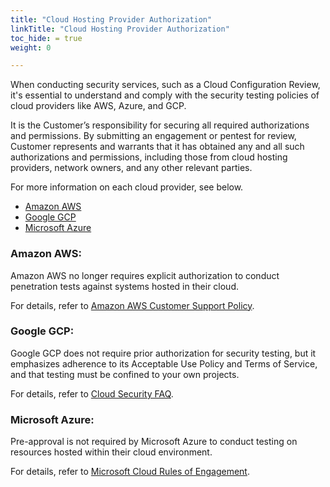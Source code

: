 ```yaml
---
title: "Cloud Hosting Provider Authorization"
linkTitle: "Cloud Hosting Provider Authorization"
toc_hide: = true
weight: 0

---
```


When conducting security services, such as a Cloud Configuration Review, it's essential to understand and comply with the security testing policies of cloud providers like AWS, Azure, and GCP. 

It is the Customer’s responsibility for securing all required authorizations and permissions. By submitting an engagement or pentest for review, Customer represents and warrants that it has obtained any and all such authorizations and permissions, including those from cloud hosting providers, network owners, and any other relevant parties.

For more information on each cloud provider, see below. 
- [Amazon AWS](#amazon-aws)
- [Google GCP](#google-gcp)
- [Microsoft Azure](#microsoft-azure)

### Amazon AWS: 
Amazon AWS no longer requires explicit authorization to conduct penetration tests against systems hosted in their cloud. 

For details, refer to [Amazon AWS Customer Support Policy](https://aws.amazon.com/security/penetration-testing/).

### Google GCP: 
Google GCP does not require prior authorization for security testing, but it emphasizes adherence to its Acceptable Use Policy and Terms of Service, and that testing must be confined to your own projects. 

For details, refer to [Cloud Security FAQ](https://support.google.com/cloud/answer/6262505).

### Microsoft Azure: 
Pre-approval is not required by Microsoft Azure to conduct testing on resources hosted within their cloud environment. 

For details, refer to [Microsoft Cloud Rules of Engagement](https://www.microsoft.com/en-us/msrc/pentest-rules-of-engagement).
